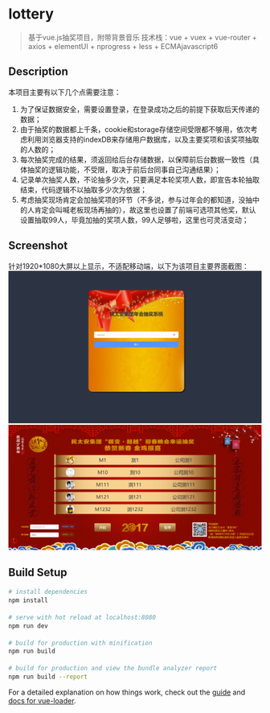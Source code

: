 # lottery

> 基于vue.js抽奖项目，附带背景音乐
> 技术栈：vue + vuex + vue-router + axios + elementUI + nprogress + less + ECMAjavascript6

## Description
本项目主要有以下几个点需要注意：
1. 为了保证数据安全，需要设置登录，在登录成功之后的前提下获取后天传递的数据；
2. 由于抽奖的数据都上千条，cookie和storage存储空间受限都不够用，依次考虑利用浏览器支持的indexDB来存储用户数据库，以及主要奖项和该奖项抽取的人数的；
3. 每次抽奖完成的结果，须返回给后台存储数据，以保障前后台数据一致性（具体抽奖的逻辑功能，不受限，取决于前后台同事自己沟通结果）；
4. 记录单次抽奖人数，不论抽多少次，只要满足本轮奖项人数，即宣告本轮抽取结束，代码逻辑不以抽取多少次为依据；
5. 考虑抽奖现场肯定会加抽奖项的环节（不多说，参与过年会的都知道，没抽中的人肯定会叫喊老板现场再抽的），故这里也设置了前端可选项其他奖，默认设置抽取99人，毕竟加抽的奖项人数，99人足够啦，这里也可灵活变动；

## Screenshot
针对1920*1080大屏以上显示，不适配移动端，以下为该项目主要界面截图：
![登录界面](screenshot/1.png)
![抽奖界面](screenshot/2.png)


## Build Setup

``` bash
# install dependencies
npm install

# serve with hot reload at localhost:8080
npm run dev

# build for production with minification
npm run build

# build for production and view the bundle analyzer report
npm run build --report
```

For a detailed explanation on how things work, check out the [guide](http://vuejs-templates.github.io/webpack/) and [docs for vue-loader](http://vuejs.github.io/vue-loader).
